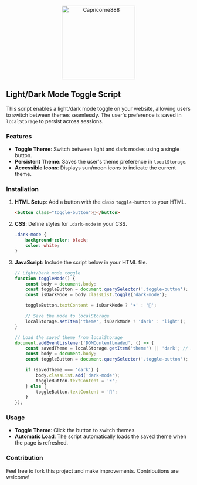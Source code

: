 <p align="center">
  <img src="http://checkthese.com/img/IMG_0160.PNG?3" alt="Capricorne888" width="200" height="200">
</p>

## Light/Dark Mode Toggle Script

This script enables a light/dark mode toggle on your website, allowing users to switch between themes seamlessly. The user's preference is saved in `localStorage` to persist across sessions.

### Features
- **Toggle Theme**: Switch between light and dark modes using a single button.
- **Persistent Theme**: Saves the user's theme preference in `localStorage`.
- **Accessible Icons**: Displays sun/moon icons to indicate the current theme.

### Installation

1. **HTML Setup**: Add a button with the class `toggle-button` to your HTML.
   ```html
   <button class="toggle-button">🌙</button>
   ```

2. **CSS**: Define styles for `.dark-mode` in your CSS.
   ```css
   .dark-mode {
       background-color: black;
       color: white;
   }
   ```

3. **JavaScript**: Include the script below in your HTML file.
   ```javascript
   // Light/Dark mode toggle
   function toggleMode() {
       const body = document.body;
       const toggleButton = document.querySelector('.toggle-button');
       const isDarkMode = body.classList.toggle('dark-mode');
   
       toggleButton.textContent = isDarkMode ? '☀️' : '🌙';
   
       // Save the mode to localStorage
       localStorage.setItem('theme', isDarkMode ? 'dark' : 'light');
   }

   // Load the saved theme from localStorage
   document.addEventListener('DOMContentLoaded', () => {
       const savedTheme = localStorage.getItem('theme') || 'dark'; // Default to dark
       const body = document.body;
       const toggleButton = document.querySelector('.toggle-button');

       if (savedTheme === 'dark') {
           body.classList.add('dark-mode');
           toggleButton.textContent = '☀️';
       } else {
           toggleButton.textContent = '🌙';
       }
   });
   ```

### Usage

- **Toggle Theme**: Click the button to switch themes.
- **Automatic Load**: The script automatically loads the saved theme when the page is refreshed.

### Contribution

Feel free to fork this project and make improvements. Contributions are welcome!

